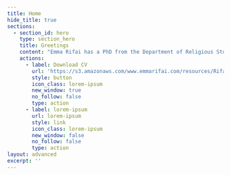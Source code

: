 ```yaml
---
title: Home
hide_title: true
sections:
  - section_id: hero
    type: section_hero
    title: Greetings
    content: "Emma Rifai has a PhD from the Department of Religious Studies at The University of Iowa with graduate certificates in college teaching and gender, women’s and sexuality\_studies.\_ Her research explores how both religion and secularism shape the everyday at the site of the body by highlighting Protestant culture’s profound yet often overlooked impact on public life in the United States.\_ Her dissertation, entitled, “Secular Embodiments: Body Management, Protestant Culture, and American Secularism\_in the Twenty-First Century,” argues American secularism is a unique cultural formation that is best understood as fundamentally embodied and that its embodiments are made plain in contemporary\_body management cultures like direct-to-consumer genetic testing, biohacking, and the pro-ana movement. These case studies reveal\_how the relationship between individuals and culture is negotiated bilaterally at the site of the body through multiple mechanisms of power. Contributing to religious studies, cultural studies, and gender studies, this project demonstrates how American secularism is experienced in the gendered and raced body and how these experiences contribute to the construction of contemporary American culture.\_\n\nHer research and teaching interests include:\n\n*   Protestantism and Secularism in the United States\n\n*   Critical Theory and Religion\n\n*   Religion, Food, and the Body\n\n*   Gender, Religion, and Culture\n"
    actions:
      - label: Download CV
        url: 'https://s3.amazonaws.com/www.emmarifai.com/resources/Rifai_CV.pdf'
        style: button
        icon_class: lorem-ipsum
        new_window: true
        no_follow: false
        type: action
      - label: lorem-ipsum
        url: lorem-ipsum
        style: link
        icon_class: lorem-ipsum
        new_window: false
        no_follow: false
        type: action
layout: advanced
excerpt: ''
---
```

